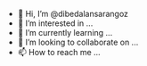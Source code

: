 - 👋 Hi, I’m @dibedalansarangoz
- 👀 I’m interested in ...
- 🌱 I’m currently learning ...
- 💞️ I’m looking to collaborate on ...
- 📫 How to reach me ...

<!---
dibedalansarangoz/dibedalansarangoz is a ✨ special ✨ repository because its `README.md` (this file) appears on your GitHub profile.
You can click the Preview link to take a look at your changes.
--->
